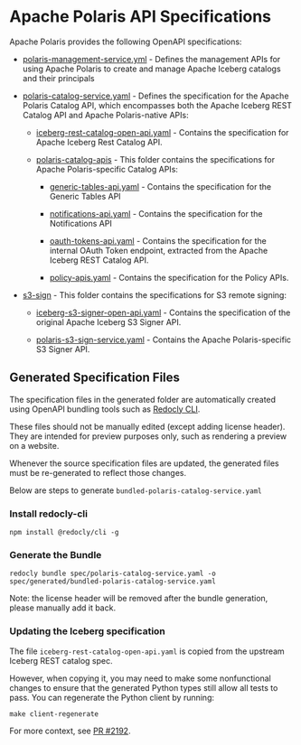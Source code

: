 <!--
  Licensed to the Apache Software Foundation (ASF) under one
  or more contributor license agreements.  See the NOTICE file
  distributed with this work for additional information
  regarding copyright ownership.  The ASF licenses this file
  to you under the Apache License, Version 2.0 (the
  "License"); you may not use this file except in compliance
  with the License.  You may obtain a copy of the License at
 
   http://www.apache.org/licenses/LICENSE-2.0
 
  Unless required by applicable law or agreed to in writing,
  software distributed under the License is distributed on an
  "AS IS" BASIS, WITHOUT WARRANTIES OR CONDITIONS OF ANY
  KIND, either express or implied.  See the License for the
  specific language governing permissions and limitations
  under the License.
-->

# Apache Polaris API Specifications

Apache Polaris provides the following OpenAPI specifications:

- [polaris-management-service.yml](polaris-management-service.yml) - Defines the management APIs for using Apache
  Polaris to create and manage Apache Iceberg catalogs and their principals

- [polaris-catalog-service.yaml](polaris-catalog-service.yaml) - Defines the specification for the Apache Polaris 
  Catalog API, which encompasses both the Apache Iceberg REST Catalog API and Apache Polaris-native APIs:

  - [iceberg-rest-catalog-open-api.yaml](iceberg-rest-catalog-open-api.yaml) - Contains the specification for 
    Apache Iceberg Rest Catalog API.

  - [polaris-catalog-apis](polaris-catalog-apis) - This folder contains the specifications for Apache 
    Polaris-specific Catalog APIs:

    - [generic-tables-api.yaml](polaris-catalog-apis/generic-tables-api.yaml) - Contains the specification for 
      the Generic Tables API

    - [notifications-api.yaml](polaris-catalog-apis/notifications-api.yaml) - Contains the specification for 
      the Notifications API

    - [oauth-tokens-api.yaml](polaris-catalog-apis/oauth-tokens-api.yaml) - Contains the specification for the 
      internal OAuth Token endpoint, extracted from the Apache Iceberg REST Catalog API.

    - [policy-apis.yaml](polaris-catalog-apis/policy-apis.yaml) - Contains the specification for the Policy APIs.

- [s3-sign](s3-sign) - This folder contains the specifications for S3 remote signing:

  - [iceberg-s3-signer-open-api.yaml](s3-sign/iceberg-s3-signer-open-api.yaml) - Contains the specification of the 
    original Apache Iceberg S3 Signer API.

  - [polaris-s3-sign-service.yaml](s3-sign/polaris-s3-sign-service.yaml) - Contains the Apache Polaris-specific 
    S3 Signer API.

## Generated Specification Files
The specification files in the generated folder are automatically created using OpenAPI bundling tools such as 
[Redocly CLI](https://github.com/Redocly/redocly-cli).

These files should not be manually edited (except adding license header). They are intended for preview purposes only, 
such as rendering a preview on a website.

Whenever the source specification files are updated, the generated files must be re-generated to reflect those changes.

Below are steps to generate `bundled-polaris-catalog-service.yaml`
### Install redocly-cli
```
npm install @redocly/cli -g
```

### Generate the Bundle
```
redocly bundle spec/polaris-catalog-service.yaml -o spec/generated/bundled-polaris-catalog-service.yaml
```
Note: the license header will be removed after the bundle generation, please manually add it back.

### Updating the Iceberg specification

The file `iceberg-rest-catalog-open-api.yaml` is copied from the upstream Iceberg REST catalog spec.

However, when copying it, you may need to make some nonfunctional changes to ensure that the generated Python types
still allow all tests to pass. You can regenerate the Python client by running:
```
make client-regenerate
```
For more context, see [PR #2192](https://github.com/apache/polaris/pull/2192).


